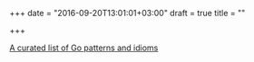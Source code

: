 +++
date = "2016-09-20T13:01:01+03:00"
draft = true
title = ""

+++

<p><a href="http://tmrts.com/go-patterns">A curated list of Go patterns and idioms</a></p>
